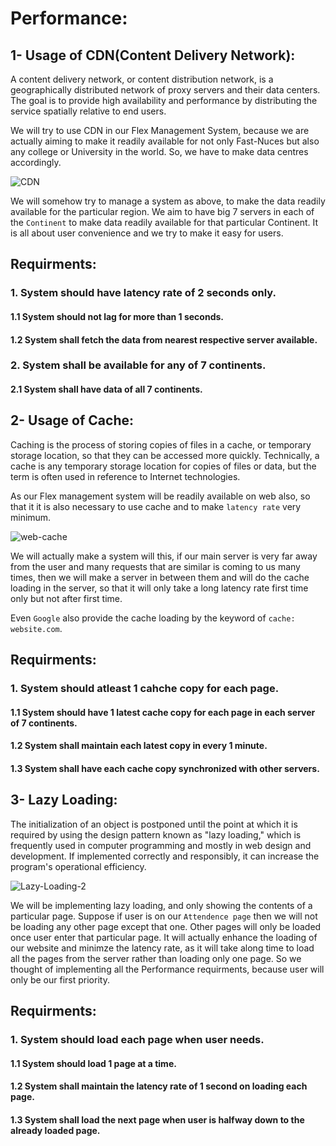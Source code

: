 # Performance:

## 1- Usage of CDN(Content Delivery Network):
A content delivery network, or content distribution network, is a geographically distributed network 
of proxy servers and their data centers. The goal is to provide high availability and performance by 
distributing the service spatially relative to end users.

We will try to use CDN in our Flex Management System, because we are actually aiming to make it readily available
for not only Fast-Nuces but also any college or University in the world. So, we have to make data centres accordingly.

![CDN](https://user-images.githubusercontent.com/105812482/206721659-b0e62516-2f6a-4d9e-aa14-4c4ab01e0244.png)

We will somehow try to manage a system as above, to make the data readily available for the particular region.
We aim to have big 7 servers in each of the `Continent` to make data readily available for that particular
Continent. It is all about user convenience and we try to make it easy for users.

## Requirments:
### 1. System should have latency rate of 2 seconds only.
#### 1.1 System should not lag for more than 1 seconds.
#### 1.2 System shall fetch the data from nearest respective server available.
### 2. System shall be available for any of 7 continents.
#### 2.1 System shall have data of all 7 continents.



## 2- Usage of Cache:
Caching is the process of storing copies of files in a cache, or temporary storage location, so that they can be accessed more quickly. 
Technically, a cache is any temporary storage location for copies of files or data, but the term is often used in reference to 
Internet technologies.

As our Flex management system will be readily available on web also, so that it it is also necessary to use cache and to make 
`latency rate` very minimum.

![web-cache](https://user-images.githubusercontent.com/105812482/206723284-4034f03d-54d9-455c-bdeb-42b60eddaedc.png)

We will actually make a system will this, if our main server is very far away from the user and many requests that 
are similar is coming to us many times, then we will make a server in between them and will do the cache loading in
the server, so that it will only take a long latency rate first time only but not after first time.

Even `Google` also provide the cache loading by the keyword of `cache: website.com`.


## Requirments:
### 1. System should atleast 1 cahche copy for each page.
#### 1.1 System should have 1 latest cache copy for each page in each server of 7 continents.
#### 1.2 System shall maintain each latest copy in every 1 minute.
#### 1.3 System shall have each cache copy synchronized with other servers.


## 3-  Lazy Loading:
The initialization of an object is postponed until the point at which it is required by using the design pattern known as "lazy loading," 
which is frequently used in computer programming and mostly in web design and development. If implemented correctly and responsibly, 
it can increase the program's operational efficiency.

![Lazy-Loading-2](https://user-images.githubusercontent.com/105812482/206724970-ba51b18d-dffe-4c95-8547-edee4cd2ca9b.jpg)

We will be implementing lazy loading, and only showing the contents of a particular page. Suppose if user is on our `Attendence page`
then we will not be loading any other page except that one. Other pages will only be loaded once user enter that particular page.
It will actually enhance the loading of our website and minimze the latency rate, as it will take along time to load all the pages
from the server rather than loading only one page. So we thought of implementing all the Performance requirments, because user will
only be our first priority.


## Requirments:
### 1. System should load each page when user needs.
#### 1.1 System should load 1 page at a time.
#### 1.2 System shall maintain the latency rate of 1 second on loading each page.
#### 1.3 System shall load the next page when user is halfway down to the already loaded page.



